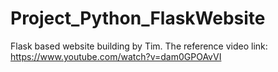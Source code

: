 # Project_Python_FlaskWebsite
Flask based website building by Tim.
The reference video link:
https://www.youtube.com/watch?v=dam0GPOAvVI
